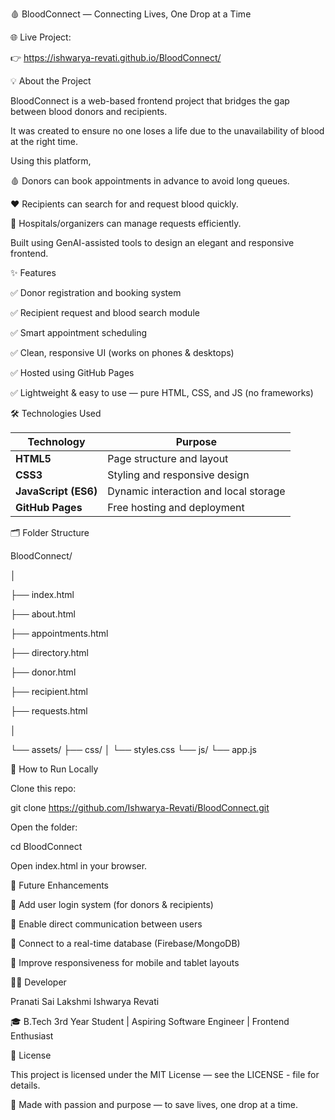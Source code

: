 🩸 BloodConnect — Connecting Lives, One Drop at a Time



🌐 Live Project:

👉 https://ishwarya-revati.github.io/BloodConnect/



💡 About the Project

BloodConnect is a web-based frontend project that bridges the gap between blood donors and recipients.

It was created to ensure no one loses a life due to the unavailability of blood at the right time.



Using this platform,

🩸 Donors can book appointments in advance to avoid long queues.

❤️ Recipients can search for and request blood quickly.

📅 Hospitals/organizers can manage requests efficiently.

Built using GenAI-assisted tools to design an elegant and responsive frontend.



✨ Features

✅ Donor registration and booking system

✅ Recipient request and blood search module

✅ Smart appointment scheduling

✅ Clean, responsive UI (works on phones & desktops)

✅ Hosted using GitHub Pages

✅ Lightweight & easy to use — pure HTML, CSS, and JS (no frameworks)



🛠️ Technologies Used

| Technology           | Purpose                               |
| -------------------- | ------------------------------------- |
| **HTML5**            | Page structure and layout             |
| **CSS3**             | Styling and responsive design         |
| **JavaScript (ES6)** | Dynamic interaction and local storage |
| **GitHub Pages**     | Free hosting and deployment           |



🗂️ Folder Structure

BloodConnect/

│

├── index.html

├── about.html

├── appointments.html

├── directory.html

├── donor.html

├── recipient.html

├── requests.html

│

└── assets/
     ├── css/
     │ └── styles.css
     └── js/
          └── app.js



🚀 How to Run Locally

Clone this repo:

git clone https://github.com/Ishwarya-Revati/BloodConnect.git


Open the folder:

cd BloodConnect


Open index.html in your browser.



🧩 Future Enhancements

🔐 Add user login system (for donors & recipients)

💬 Enable direct communication between users

🧾 Connect to a real-time database (Firebase/MongoDB)

📱 Improve responsiveness for mobile and tablet layouts



👩‍💻 Developer

Pranati Sai Lakshmi Ishwarya Revati

🎓 B.Tech 3rd Year Student | Aspiring Software Engineer | Frontend Enthusiast



🪪 License

This project is licensed under the MIT License — see the LICENSE - file for details.



💖 Made with passion and purpose — to save lives, one drop at a time.
